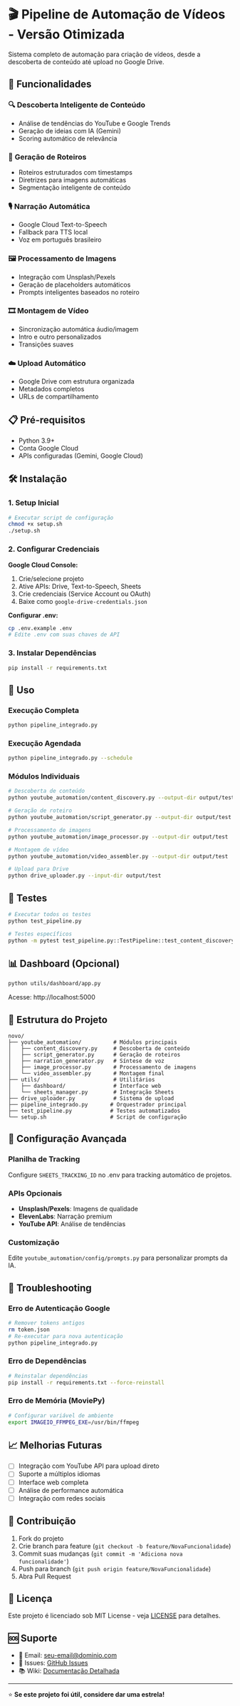 
# 🎬 Pipeline de Automação de Vídeos - Versão Otimizada

Sistema completo de automação para criação de vídeos, desde a descoberta de conteúdo até upload no Google Drive.

## 🚀 Funcionalidades

### 🔍 **Descoberta Inteligente de Conteúdo**
- Análise de tendências do YouTube e Google Trends
- Geração de ideias com IA (Gemini)
- Scoring automático de relevância

### 📝 **Geração de Roteiros**
- Roteiros estruturados com timestamps
- Diretrizes para imagens automáticas
- Segmentação inteligente de conteúdo

### 🎙️ **Narração Automática**
- Google Cloud Text-to-Speech
- Fallback para TTS local
- Voz em português brasileiro

### 🖼️ **Processamento de Imagens**
- Integração com Unsplash/Pexels
- Geração de placeholders automáticos
- Prompts inteligentes baseados no roteiro

### 🎞️ **Montagem de Vídeo**
- Sincronização automática áudio/imagem
- Intro e outro personalizados
- Transições suaves

### ☁️ **Upload Automático**
- Google Drive com estrutura organizada
- Metadados completos
- URLs de compartilhamento

## 📋 Pré-requisitos

- Python 3.9+
- Conta Google Cloud
- APIs configuradas (Gemini, Google Cloud)

## 🛠️ Instalação

### 1. Setup Inicial
```bash
# Executar script de configuração
chmod +x setup.sh
./setup.sh
```

### 2. Configurar Credenciais

**Google Cloud Console:**
1. Crie/selecione projeto
2. Ative APIs: Drive, Text-to-Speech, Sheets
3. Crie credenciais (Service Account ou OAuth)
4. Baixe como `google-drive-credentials.json`

**Configurar .env:**
```bash
cp .env.example .env
# Edite .env com suas chaves de API
```

### 3. Instalar Dependências
```bash
pip install -r requirements.txt
```

## 🎯 Uso

### Execução Completa
```bash
python pipeline_integrado.py
```

### Execução Agendada
```bash
python pipeline_integrado.py --schedule
```

### Módulos Individuais
```bash
# Descoberta de conteúdo
python youtube_automation/content_discovery.py --output-dir output/test

# Geração de roteiro
python youtube_automation/script_generator.py --output-dir output/test

# Processamento de imagens
python youtube_automation/image_processor.py --output-dir output/test

# Montagem de vídeo
python youtube_automation/video_assembler.py --output-dir output/test

# Upload para Drive
python drive_uploader.py --input-dir output/test
```

## 🧪 Testes

```bash
# Executar todos os testes
python test_pipeline.py

# Testes específicos
python -m pytest test_pipeline.py::TestPipeline::test_content_discovery -v
```

## 📊 Dashboard (Opcional)

```bash
python utils/dashboard/app.py
```

Acesse: http://localhost:5000

## 📁 Estrutura do Projeto

```
novo/
├── youtube_automation/          # Módulos principais
│   ├── content_discovery.py     # Descoberta de conteúdo
│   ├── script_generator.py      # Geração de roteiros
│   ├── narration_generator.py   # Síntese de voz
│   ├── image_processor.py       # Processamento de imagens
│   └── video_assembler.py       # Montagem final
├── utils/                       # Utilitários
│   ├── dashboard/               # Interface web
│   └── sheets_manager.py        # Integração Sheets
├── drive_uploader.py            # Sistema de upload
├── pipeline_integrado.py       # Orquestrador principal
├── test_pipeline.py            # Testes automatizados
└── setup.sh                    # Script de configuração
```

## 🔧 Configuração Avançada

### Planilha de Tracking
Configure `SHEETS_TRACKING_ID` no .env para tracking automático de projetos.

### APIs Opcionais
- **Unsplash/Pexels**: Imagens de qualidade
- **ElevenLabs**: Narração premium
- **YouTube API**: Análise de tendências

### Customização
Edite `youtube_automation/config/prompts.py` para personalizar prompts da IA.

## 🚨 Troubleshooting

### Erro de Autenticação Google
```bash
# Remover tokens antigos
rm token.json
# Re-executar para nova autenticação
python pipeline_integrado.py
```

### Erro de Dependências
```bash
# Reinstalar dependências
pip install -r requirements.txt --force-reinstall
```

### Erro de Memória (MoviePy)
```bash
# Configurar variável de ambiente
export IMAGEIO_FFMPEG_EXE=/usr/bin/ffmpeg
```

## 📈 Melhorias Futuras

- [ ] Integração com YouTube API para upload direto
- [ ] Suporte a múltiplos idiomas
- [ ] Interface web completa
- [ ] Análise de performance automática
- [ ] Integração com redes sociais

## 🤝 Contribuição

1. Fork do projeto
2. Crie branch para feature (`git checkout -b feature/NovaFuncionalidade`)
3. Commit suas mudanças (`git commit -m 'Adiciona nova funcionalidade'`)
4. Push para branch (`git push origin feature/NovaFuncionalidade`)
5. Abra Pull Request

## 📄 Licença

Este projeto é licenciado sob MIT License - veja [LICENSE](LICENSE) para detalhes.

## 🆘 Suporte

- 📧 Email: seu-email@dominio.com
- 💬 Issues: [GitHub Issues](https://github.com/seu-usuario/projeto/issues)
- 📚 Wiki: [Documentação Detalhada](https://github.com/seu-usuario/projeto/wiki)

---

⭐ **Se este projeto foi útil, considere dar uma estrela!**
